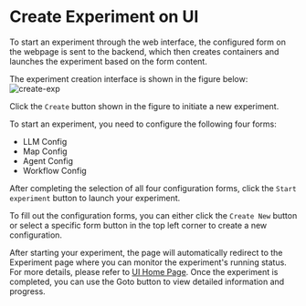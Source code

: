 # Create Experiment on UI

To start an experiment through the web interface, the configured form on the webpage is sent to the backend, which then creates containers and launches the experiment based on the form content.

The experiment creation interface is shown in the figure below:
![create-exp](../_static/webui/exp-create.png)

Click the `Create` button shown in the figure to initiate a new experiment.

To start an experiment, you need to configure the following four forms:
- LLM Config
- Map Config
- Agent Config
- Workflow Config

After completing the selection of all four configuration forms, click the `Start experiment` button to launch your experiment.

To fill out the configuration forms, you can either click the `Create New` button or select a specific form button in the top left corner to create a new configuration.

After starting your experiment, the page will automatically redirect to the Experiment page where you can monitor the experiment's running status. For more details, please refer to [UI Home Page](./02-ui-introduction.md).
Once the experiment is completed, you can use the Goto button to view detailed information and progress.